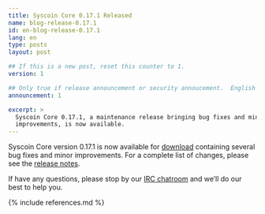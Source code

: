 ```yaml
---
title: Syscoin Core 0.17.1 Released
name: blog-release-0.17.1
id: en-blog-release-0.17.1
lang: en
type: posts
layout: post

## If this is a new post, reset this counter to 1.
version: 1

## Only true if release announcement or security annoucement.  English posts only
announcement: 1

excerpt: >
  Syscoin Core 0.17.1, a maintenance release bringing bug fixes and minor
  improvements, is now available.
---
```

Syscoin Core version 0.17.1 is now available for [download][download
page] containing several bug fixes and minor improvements.  For a
complete list of changes, please see the [release notes][].

If have any questions, please stop by our [IRC chatroom][irc] and we’ll
do our best to help you.

[release notes]: /en/releases/0.17.1/
[IRC]: https://en.syscoin.it/wiki/IRC_channels
[download page]: /en/download

{% include references.md %}
